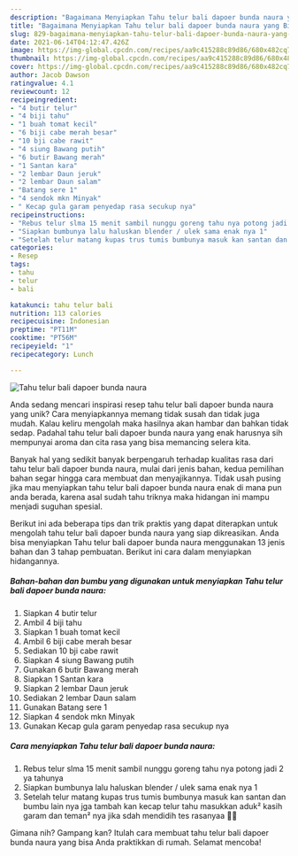 ```yaml
---
description: "Bagaimana Menyiapkan Tahu telur bali dapoer bunda naura yang Bikin Ngiler"
title: "Bagaimana Menyiapkan Tahu telur bali dapoer bunda naura yang Bikin Ngiler"
slug: 829-bagaimana-menyiapkan-tahu-telur-bali-dapoer-bunda-naura-yang-bikin-ngiler
date: 2021-06-14T04:12:47.426Z
image: https://img-global.cpcdn.com/recipes/aa9c415288c89d86/680x482cq70/tahu-telur-bali-dapoer-bunda-naura-foto-resep-utama.jpg
thumbnail: https://img-global.cpcdn.com/recipes/aa9c415288c89d86/680x482cq70/tahu-telur-bali-dapoer-bunda-naura-foto-resep-utama.jpg
cover: https://img-global.cpcdn.com/recipes/aa9c415288c89d86/680x482cq70/tahu-telur-bali-dapoer-bunda-naura-foto-resep-utama.jpg
author: Jacob Dawson
ratingvalue: 4.1
reviewcount: 12
recipeingredient:
- "4 butir telur"
- "4 biji tahu"
- "1 buah tomat kecil"
- "6 biji cabe merah besar"
- "10 bji cabe rawit"
- "4 siung Bawang putih"
- "6 butir Bawang merah"
- "1 Santan kara"
- "2 lembar Daun jeruk"
- "2 lembar Daun salam"
- "Batang sere 1"
- "4 sendok mkn Minyak"
- " Kecap gula garam penyedap rasa secukup nya"
recipeinstructions:
- "Rebus telur slma 15 menit sambil nunggu goreng tahu nya potong jadi 2 ya tahunya"
- "Siapkan bumbunya lalu haluskan blender / ulek sama enak nya 1"
- "Setelah telur matang kupas trus tumis bumbunya masuk kan santan dan bumbu lain nya jga tambah kan kecap telur tahu masukkan aduk² kasih garam dan teman² nya jika sdah mendidih tes rasanyaa 🥰😊"
categories:
- Resep
tags:
- tahu
- telur
- bali

katakunci: tahu telur bali 
nutrition: 113 calories
recipecuisine: Indonesian
preptime: "PT11M"
cooktime: "PT56M"
recipeyield: "1"
recipecategory: Lunch

---
```



![Tahu telur bali dapoer bunda naura](https://img-global.cpcdn.com/recipes/aa9c415288c89d86/680x482cq70/tahu-telur-bali-dapoer-bunda-naura-foto-resep-utama.jpg)

Anda sedang mencari inspirasi resep tahu telur bali dapoer bunda naura yang unik? Cara menyiapkannya memang tidak susah dan tidak juga mudah. Kalau keliru mengolah maka hasilnya akan hambar dan bahkan tidak sedap. Padahal tahu telur bali dapoer bunda naura yang enak harusnya sih mempunyai aroma dan cita rasa yang bisa memancing selera kita.



Banyak hal yang sedikit banyak berpengaruh terhadap kualitas rasa dari tahu telur bali dapoer bunda naura, mulai dari jenis bahan, kedua pemilihan bahan segar hingga cara membuat dan menyajikannya. Tidak usah pusing jika mau menyiapkan tahu telur bali dapoer bunda naura enak di mana pun anda berada, karena asal sudah tahu triknya maka hidangan ini mampu menjadi suguhan spesial.


Berikut ini ada beberapa tips dan trik praktis yang dapat diterapkan untuk mengolah tahu telur bali dapoer bunda naura yang siap dikreasikan. Anda bisa menyiapkan Tahu telur bali dapoer bunda naura menggunakan 13 jenis bahan dan 3 tahap pembuatan. Berikut ini cara dalam menyiapkan hidangannya.

<!--inarticleads1-->

##### Bahan-bahan dan bumbu yang digunakan untuk menyiapkan Tahu telur bali dapoer bunda naura:

1. Siapkan 4 butir telur
1. Ambil 4 biji tahu
1. Siapkan 1 buah tomat kecil
1. Ambil 6 biji cabe merah besar
1. Sediakan 10 bji cabe rawit
1. Siapkan 4 siung Bawang putih
1. Gunakan 6 butir Bawang merah
1. Siapkan 1 Santan kara
1. Siapkan 2 lembar Daun jeruk
1. Sediakan 2 lembar Daun salam
1. Gunakan Batang sere 1
1. Siapkan 4 sendok mkn Minyak
1. Gunakan  Kecap gula garam penyedap rasa secukup nya




<!--inarticleads2-->

##### Cara menyiapkan Tahu telur bali dapoer bunda naura:

1. Rebus telur slma 15 menit sambil nunggu goreng tahu nya potong jadi 2 ya tahunya
1. Siapkan bumbunya lalu haluskan blender / ulek sama enak nya 1
1. Setelah telur matang kupas trus tumis bumbunya masuk kan santan dan bumbu lain nya jga tambah kan kecap telur tahu masukkan aduk² kasih garam dan teman² nya jika sdah mendidih tes rasanyaa 🥰😊




Gimana nih? Gampang kan? Itulah cara membuat tahu telur bali dapoer bunda naura yang bisa Anda praktikkan di rumah. Selamat mencoba!
